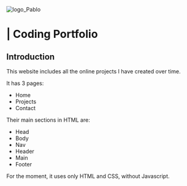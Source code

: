 ![logo_Pablo](https://www.olondriz.com/wp-content/uploads/2019/10/Pablo3_.png)

# | Coding Portfolio

## Introduction

This website includes all the online projects I have created over time. 

It has 3 pages: 

* Home
* Projects
* Contact

Their main sections in HTML are:

* Head
* Body
* Nav
* Header
* Main
* Footer

For the moment, it uses only HTML and CSS, without Javascript.

